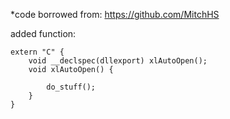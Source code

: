 *code borrowed from: https://github.com/MitchHS

added function:


```
extern "C" {
    void __declspec(dllexport) xlAutoOpen();
    void xlAutoOpen() {

        do_stuff();
    }
}
```
